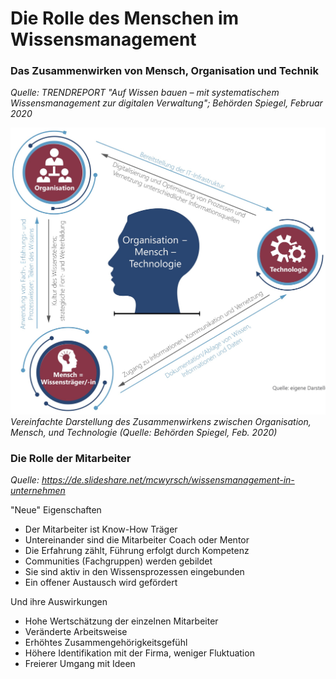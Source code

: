 # Die Rolle des Menschen im Wissensmanagement


### Das Zusammenwirken von Mensch, Organisation und Technik

_Quelle: TRENDREPORT "Auf Wissen bauen – mit systematischem Wissensmanagement zur digitalen Verwaltung"; Behörden Spiegel, Februar 2020_

![Zusammenwirken](./../../figures/zusammenwirken.jpg) _Vereinfachte Darstellung des Zusammenwirkens zwischen Organisation, Mensch, und Technologie (Quelle: Behörden Spiegel, Feb. 2020)_


### Die Rolle der Mitarbeiter

_Quelle: https://de.slideshare.net/mcwyrsch/wissensmanagement-in-unternehmen_

"Neue" Eigenschaften

* Der Mitarbeiter ist Know-How Träger
* Untereinander sind die Mitarbeiter Coach oder Mentor
* Die Erfahrung zählt, Führung erfolgt durch Kompetenz
* Communities (Fachgruppen) werden gebildet
* Sie sind aktiv in den Wissensprozessen eingebunden
* Ein offener Austausch wird gefördert

Und ihre Auswirkungen

* Hohe Wertschätzung der einzelnen Mitarbeiter
* Veränderte Arbeitsweise
* Erhöhtes Zusammengehörigkeitsgefühl
* Höhere Identifikation mit der Firma, weniger Fluktuation
* Freierer Umgang mit Ideen

<!-- TODO: Kann auch zur lernenden Organisation -->

